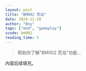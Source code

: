 ```yaml
---
layout: post
title: "BM002 荒岛"
date: 2024-11-20
author: "Bny"
tags: ["mod", "gameplay"]
scode: bm002
reading_time: 5
---
```


> 帮助你了解“BM002 荒岛”功能...

内容后续填充。
